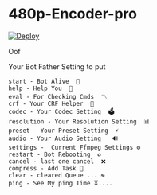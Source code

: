 # 480p-Encoder-pro

<!DOCTYPE html>
<html>
<body>
  <div class="center-content">
    <a
    href="https://heroku.com/deploy?template=https://github.com/Ashutosh15rai/Yoimiya">
      <img src="https://www.herokucdn.com/deploy/button.svg" alt="Deploy">
    </a>
  </div>
</body>
</html>

Oof 

Your Bot Father Setting to put

```
start - Bot Alive  🚀
help - Help You  📜
eval - For Checking Cmds  〽️ 
crf - Your CRF Helper  👾
codec - Your Codec Setting  🗳
resolution - Your Resolution Setting  📊
preset - Your Preset Setting  ⚡️
audio - Your Audio Setting   🔊
settings -  Current Ffmpeg Settings ⚙
restart - Bot Rebooting  ♻️
cancel - last one cancel  ❌
compress - Add Task 🔰
clear - cleared Queue ... ☢
ping - See My ping Time ⏳.... 
